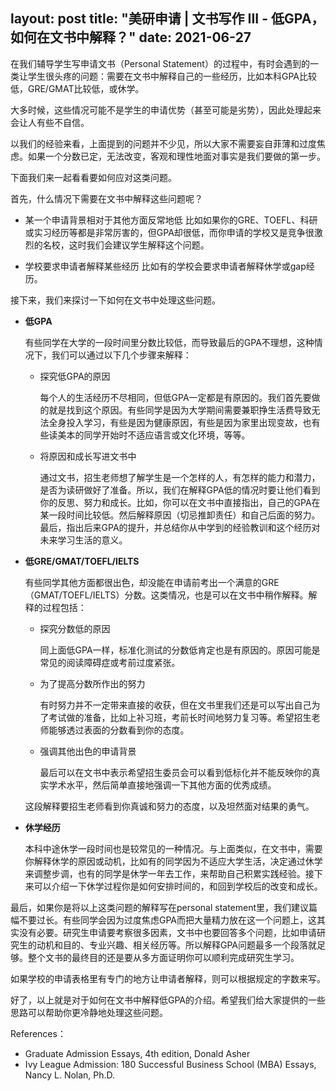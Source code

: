 layout: post
title: "美研申请 | 文书写作 III - 低GPA，如何在文书中解释？"
date: 2021-06-27
---

在我们辅导学生写申请文书（Personal Statement）的过程中，有时会遇到的一类让学生很头疼的问题：需要在文书中解释自己的一些经历，比如本科GPA比较低，GRE/GMAT比较低，或休学。

大多时候，这些情况可能不是学生的申请优势（甚至可能是劣势），因此处理起来会让人有些不自信。

以我们的经验来看，上面提到的问题并不少见，所以大家不需要妄自菲薄和过度焦虑。如果一个分数已定，无法改变，客观和理性地面对事实是我们要做的第一步。

下面我们来一起看看要如何应对这类问题。

首先，什么情况下需要在文书中解释这些问题呢？

+ 某一个申请背景相对于其他方面反常地低
比如如果你的GRE、TOEFL、科研或实习经历等都是非常厉害的，但GPA却很低，而你申请的学校又是竞争很激烈的名校，这时我们会建议学生解释这个问题。

+ 学校要求申请者解释某些经历
比如有的学校会要求申请者解释休学或gap经历。

接下来，我们来探讨一下如何在文书中处理这些问题。

+ **低GPA**

  有些同学在大学的一段时间里分数比较低，而导致最后的GPA不理想，这种情况下，我们可以通过以下几个步骤来解释：

  + 探究低GPA的原因

    每个人的生活经历不尽相同，但低GPA一定都是有原因的。我们首先要做的就是找到这个原因。有些同学是因为大学期间需要兼职挣生活费导致无法全身投入学习，有些是因为健康原因，有些是因为家里出现变故，也有些读美本的同学开始时不适应语言或文化环境，等等。

  + 将原因和成长写进文书中

    通过文书，招生老师想了解学生是一个怎样的人，有怎样的能力和潜力，是否为读研做好了准备。所以，我们在解释GPA低的情况时要让他们看到你的反思、努力和成长。比如，你可以在文书中直接指出，自己的GPA在某一段时间比较低。然后解释原因（切忌推卸责任）和自己后面的努力。最后，指出后来GPA的提升，并总结你从中学到的经验教训和这个经历对未来学习生活的意义。

+ **低GRE/GMAT/TOEFL/IELTS**

  有些同学其他方面都很出色，却没能在申请前考出一个满意的GRE（GMAT/TOEFL/IELTS）分数。这类情况，也是可以在文书中稍作解释。解释的过程包括：

  + 探究分数低的原因

    同上面低GPA一样，标准化测试的分数低肯定也是有原因的。原因可能是常见的阅读障碍症或考前过度紧张。

  + 为了提高分数所作出的努力

    有时努力并不一定带来直接的收获，但在文书里我们还是可以写出自己为了考试做的准备，比如上补习班，考前长时间地努力复习等。希望招生老师能够透过表面的分数看到你的态度。

  + 强调其他出色的申请背景

    最后可以在文书中表示希望招生委员会可以看到低标化并不能反映你的真实学术水平，然后简单直接地强调一下其他方面的优秀成绩。

  这段解释要招生老师看到你真诚和努力的态度，以及坦然面对结果的勇气。

+ **休学经历**

  本科中途休学一段时间也是较常见的一种情况。与上面类似，在文书中，需要你解释休学的原因或动机，比如有的同学因为不适应大学生活，决定通过休学来调整步调，也有的同学是休学一年去工作，来帮助自己积累实践经验。接下来可以介绍一下休学过程你是如何安排时间的，和回到学校后的改变和成长。


最后，如果你是将以上这类问题的解释写在personal statement里，我们建议篇幅不要过长。有些同学会因为过度焦虑GPA而把大量精力放在这一个问题上，这其实没有必要。研究生申请要考察很多因素，文书中也要回答多个问题，比如申请研究生的动机和目的、专业兴趣、相关经历等。所以解释GPA问题最多一个段落就足够。整个文书的最终目的还是要从多方面证明你可以顺利完成研究生学习。

如果学校的申请表格里有专门的地方让申请者解释，则可以根据规定的字数来写。

好了，以上就是对于如何在文书中解释低GPA的介绍。希望我们给大家提供的一些思路可以帮助你更冷静地处理这些问题。

References：
+ Graduate Admission Essays, 4th edition, Donald Asher
+ Ivy League Admission: 180 Successful Business School (MBA) Essays, Nancy L. Nolan, Ph.D.
